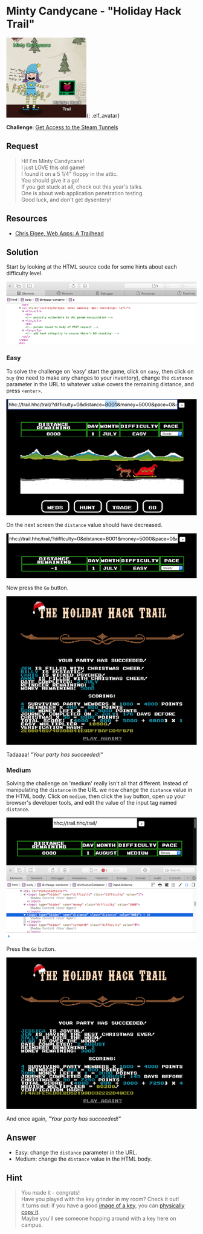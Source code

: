 # Minty Candycane - "Holiday Hack Trail"
![Minty Candycane](../img/hints/h7/minty_candycane.png){: .elf_avatar}

**Challenge**: [Get Access to the Steam Tunnels](../challenges/c7.md)

## Request
> Hi! I'm Minty Candycane!  
> I just LOVE this old game!  
> I found it on a 5 1/4" floppy in the attic.  
> You should give it a go!  
> If you get stuck at all, check out this year's talks.  
> One is about web application penetration testing.  
> Good luck, and don't get dysentery!  

## Resources
- [Chris Elgee, Web Apps: A Trailhead](https://youtu.be/0T6-DQtzCgM) 

## Solution
Start by looking at the HTML source code for some hints about each difficulty level.

![HTML Source](../img/hints/h7/h7_terminal1.png)

### Easy
To solve the challenge on 'easy' start the game, click on `easy`, then click on `buy` (no need to make any changes to your inventory), change the `distance` parameter in the URL to whatever value covers the remaining distance, and press `<enter>`.

![Edit URL](../img/hints/h7/h7_terminal2.png)

On the next screen the `distance` value should have decreased.

![Distance Remaining](../img/hints/h7/h7_terminal3.png)

Now press the `Go` button.

![We Won](../img/hints/h7/h7_terminal4.png)

Tadaaaa! *"Your party has succeeded!"*

### Medium
Solving the challenge on 'medium' really isn't all that different. Instead of manipulating the `distance` in the URL we now change the `distance` value in the HTML body. Click on `medium`, then click the `buy` button, open up your browser's developer tools, and edit the value of the input tag named `distance`.

![Edit HTML](../img/hints/h7/h7_terminal5.png)

Press the `Go` button.

![We Won](../img/hints/h7/h7_terminal6.png)

And once again, *"Your party has succeeded!"*

## Answer
- Easy: change the `distance` parameter in the URL.
- Medium: change the `distance` value in the HTML body.

## Hint
> You made it - congrats!  
> Have you played with the key grinder in my room? Check it out!  
> It turns out: if you have a good [image of a key](https://github.com/deviantollam/decoding), you can [physically copy it](https://youtu.be/KU6FJnbkeLA).  
> Maybe you'll see someone hopping around with a key here on campus.  
